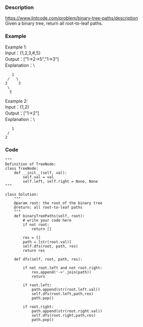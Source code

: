 ### Description
https://www.lintcode.com/problem/binary-tree-paths/description \
Given a binary tree, return all root-to-leaf paths.

### Example
Example 1:\
Input：{1,2,3,#,5}\
Output：["1->2->5","1->3"]\
Explanation：\
```
   1
 /   \
2     3
 \
  5
```

Example 2:\
Input：{1,2}\
Output：["1->2"]\
Explanation：\
```
   1
 /   
2    
```

### Code
```
"""
Definition of TreeNode:
class TreeNode:
    def __init__(self, val):
        self.val = val
        self.left, self.right = None, None
"""

class Solution:
    """
    @param root: the root of the binary tree
    @return: all root-to-leaf paths
    """
    def binaryTreePaths(self, root):
        # write your code here
        if not root:
            return []
            
        res = []
        path = [str(root.val)]
        self.dfs(root, path, res)
        return res
        
    def dfs(self, root, path, res):
        
        if not root.left and not root.right:
            res.append('->'.join(path))
            return
        
        if root.left:
            path.append(str(root.left.val))
            self.dfs(root.left,path,res)
            path.pop()
            
        if root.right:
            path.append(str(root.right.val))
            self.dfs(root.right,path,res)
            path.pop()
```
